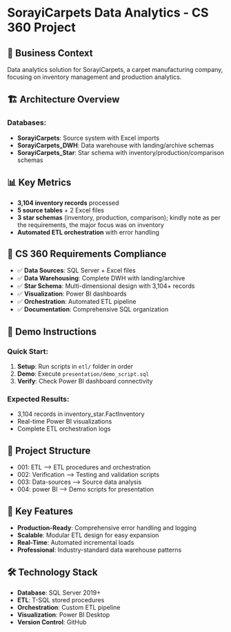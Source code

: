 # SorayiCarpets Data Analytics - CS 360 Project

## 🏢 Business Context
Data analytics solution for SorayiCarpets, a carpet manufacturing company, focusing on inventory management and production analytics.

## 🏗️ Architecture Overview

### Databases:
- **SorayiCarpets**: Source system with Excel imports
- **SorayiCarpets_DWH**: Data warehouse with landing/archive schemas  
- **SorayiCarpets_Star**: Star schema with inventory/production/comparison schemas

## 📊 Key Metrics
- **3,104 inventory records** processed
- **5 source tables** + 2 Excel files
- **3 star schemas** (inventory, production, comparison); kindly note as per the requirements, the major focus was on inventory
- **Automated ETL orchestration** with error handling

## 🎯 CS 360 Requirements Compliance
- ✅ **Data Sources**: SQL Server + Excel files
- ✅ **Data Warehousing**: Complete DWH with landing/archive
- ✅ **Star Schema**: Multi-dimensional design with 3,104+ records
- ✅ **Visualization**: Power BI dashboards
- ✅ **Orchestration**: Automated ETL pipeline
- ✅ **Documentation**: Comprehensive SQL organization

## 🚀 Demo Instructions

### Quick Start:
1. **Setup**: Run scripts in `etl/` folder in order
2. **Demo**: Execute `presentation/demo_script.sql`
3. **Verify**: Check Power BI dashboard connectivity

### Expected Results:
- 3,104 records in inventory_star.FactInventory
- Real-time Power BI visualizations
- Complete ETL orchestration logs

## 📁 Project Structure
- 001: ETL --> ETL procedures and orchestration
- 002: Verification --> Testing and validation scripts
- 003: Data-sources --> Source data analysis
- 004: power BI --> Demo scripts for presentation

## 🎯 Key Features
- **Production-Ready**: Comprehensive error handling and logging
- **Scalable**: Modular ETL design for easy expansion
- **Real-Time**: Automated incremental loads
- **Professional**: Industry-standard data warehouse patterns

## 🛠️ Technology Stack
- **Database**: SQL Server 2019+
- **ETL**: T-SQL stored procedures
- **Orchestration**: Custom ETL pipeline
- **Visualization**: Power BI Desktop
- **Version Control**: GitHub
